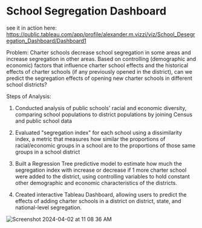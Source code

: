 # School Segregation Dashboard
see it in action here: https://public.tableau.com/app/profile/alexander.m.vizzi/viz/School_Desegregation_Dashboard/Dashboard1

Problem: 
Charter schools decrease school segregation in some areas and increase segregation in other areas. Based on controlling (demographic and economic) factors that influence charter school effects and the historical effects of charter schools (if any previously opened in the district), can we predict the segregation effects of opening new charter schools in different school districts?

Steps of Analysis:

1) Conducted analysis of public schools' racial and economic diversity, comparing school populations to district populations by joining Census and public school data

2) Evaluated "segregation index" for each school using a dissimilarity index, a metric that measures how similar the proportions of racial/economic groups in a school are to the proportions of those same groups in a school district

3) Built a Regression Tree predictive model to estimate how much the segregation index with increase or decrease if 1 more charter school were added to the district, using controlling variables to hold constant other demographic and economic characteristics of the districts.

4) Created interactive Tableau Dashboard, allowing users to predict the effects of adding charter schools in a district on district, state, and national-level segregation.

![Screenshot 2024-04-02 at 11 08 36 AM](https://github.com/vizziviz/Charter-School-Segregation-Dashboard/assets/64040862/eaeaaac6-43e9-4089-9d1e-fde55fbf6567)


